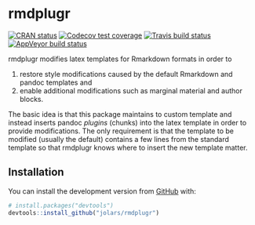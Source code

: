 
<!-- README.md is generated from README.Rmd. Please edit that file -->

# rmdplugr

<!-- badges: start -->

[![CRAN
status](https://www.r-pkg.org/badges/version/rmdplugr)](https://cran.r-project.org/package=rmdplugr)
[![Codecov test
coverage](https://codecov.io/gh/jolars/rmdplugr/branch/master/graph/badge.svg)](https://codecov.io/gh/jolars/rmdplugr?branch=master)
[![Travis build
status](https://travis-ci.org/jolars/rmdplugr.svg?branch=master)](https://travis-ci.org/jolars/rmdplugr)
[![AppVeyor build
status](https://ci.appveyor.com/api/projects/status/github/jolars/rmdplugr?branch=master&svg=true)](https://ci.appveyor.com/project/jolars/rmdplugr)
<!-- badges: end -->

rmdplugr modifies latex templates for Rmarkdown formats in order to

1.  restore style modifications caused by the default Rmarkdown and
    pandoc templates and
2.  enable additional modifications such as marginal material and author
    blocks.

The basic idea is that this package maintains to custom template and
instead inserts pandoc *plugins* (chunks) into the latex template in
order to provide modifications. The only requirement is that the
template to be modified (usually the default) contains a few lines from
the standard template so that rmdplugr knows where to insert the new
template matter.

## Installation

You can install the development version from
[GitHub](https://github.com/) with:

``` r
# install.packages("devtools")
devtools::install_github("jolars/rmdplugr")
```
